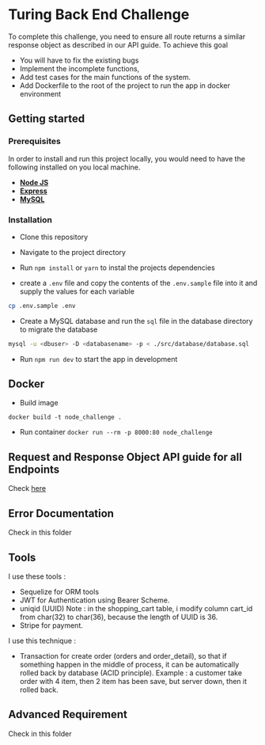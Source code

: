 # Turing Back End Challenge
To complete this challenge, you need to ensure all route returns a similar response object as described in our API guide.
To achieve this goal
- You will have to fix the existing bugs
- Implement the incomplete functions,
- Add test cases for the main functions of the system.
- Add Dockerfile to the root of the project to run the app in docker environment


## Getting started

### Prerequisites

In order to install and run this project locally, you would need to have the following installed on you local machine.

* [**Node JS**](https://nodejs.org/en/)
* [**Express**](https://expressjs.com/)
* [**MySQL**](https://www.mysql.com/downloads/)

### Installation

* Clone this repository

* Navigate to the project directory

* Run `npm install` or `yarn` to instal the projects dependencies
* create a `.env` file and copy the contents of the `.env.sample` file into it and supply the values for each variable

```sh
cp .env.sample .env
```
* Create a MySQL database and run the `sql` file in the database directory to migrate the database

```sh
mysql -u <dbuser> -D <databasename> -p < ./src/database/database.sql
```

* Run `npm run dev` to start the app in development

## Docker

* Build image

`docker build -t node_challenge .`

* Run container
`docker run --rm -p 8000:80 node_challenge`

## Request and Response Object API guide for all Endpoints
Check [here](https://docs.google.com/document/d/1J12z1vPo8S5VEmcHGNejjJBOcqmPrr6RSQNdL58qJyE/edit?usp=sharing)

## Error Documentation
Check in this folder

## Tools
I use these tools :
- Sequelize for ORM tools
- JWT for Authentication using Bearer Scheme.
- uniqid (UUID)
	Note : in the shopping_cart table, i modify column cart_id from char(32) to char(36), because the length of UUID is 36.
- Stripe for payment.

I use this technique :
- Transaction for create order (orders and order_detail), so that if something happen in the middle of process, it can be automatically rolled back by database (ACID principle). Example : a customer take order with 4 item, then 2 item has been save, but server down, then it rolled back.

## Advanced Requirement
Check in this folder
